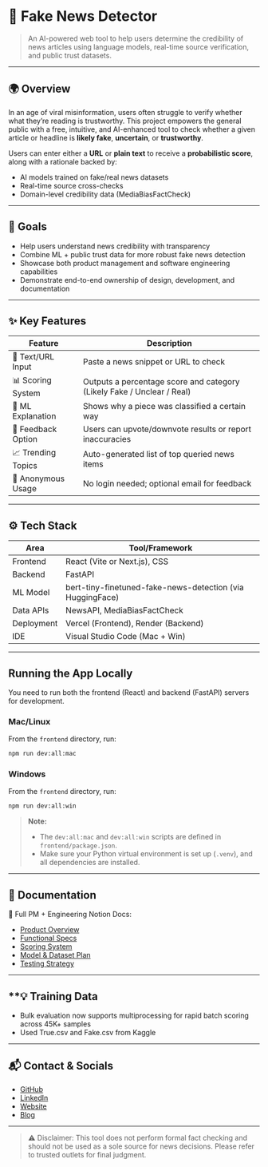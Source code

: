 # **📰 Fake News Detector**

> An AI-powered web tool to help users determine the credibility of news articles using language models, real-time source verification, and public trust datasets.
> 

---

## **🌍 Overview**

In an age of viral misinformation, users often struggle to verify whether what they’re reading is trustworthy. This project empowers the general public with a free, intuitive, and AI-enhanced tool to check whether a given article or headline is **likely fake**, **uncertain**, or **trustworthy**.

Users can enter either a **URL** or **plain text** to receive a **probabilistic score**, along with a rationale backed by:

- AI models trained on fake/real news datasets
- Real-time source cross-checks
- Domain-level credibility data (MediaBiasFactCheck)

---

## **🎯 Goals**

- Help users understand news credibility with transparency
- Combine ML + public trust data for more robust fake news detection
- Showcase both product management and software engineering capabilities
- Demonstrate end-to-end ownership of design, development, and documentation

---

## **✨ Key Features**

| **Feature** | **Description** |
| --- | --- |
| 🔎 Text/URL Input | Paste a news snippet or URL to check |
| 📊 Scoring System | Outputs a percentage score and category (Likely Fake / Unclear / Real) |
| 🧠 ML Explanation | Shows why a piece was classified a certain way |
| 🔁 Feedback Option | Users can upvote/downvote results or report inaccuracies |
| 📈 Trending Topics | Auto-generated list of top queried news items |
| 🧾 Anonymous Usage | No login needed; optional email for feedback |

---

## **⚙️ Tech Stack**

| **Area** | **Tool/Framework** |
| --- | --- |
| Frontend | React (Vite or Next.js), CSS |
| Backend | FastAPI |
| ML Model | bert-tiny-finetuned-fake-news-detection (via HuggingFace) |
| Data APIs | NewsAPI, MediaBiasFactCheck |
| Deployment | Vercel (Frontend), Render (Backend) |
| IDE | Visual Studio Code (Mac + Win) |

---

## Running the App Locally

You need to run both the frontend (React) and backend (FastAPI) servers for development.

### **Mac/Linux**

From the `frontend` directory, run:
```bash
npm run dev:all:mac
```

### **Windows**

From the `frontend` directory, run:
```bash
npm run dev:all:win
```

> **Note:**  
> - The `dev:all:mac` and `dev:all:win` scripts are defined in `frontend/package.json`.
> - Make sure your Python virtual environment is set up (`.venv`), and all dependencies are installed.

---

## **📖 Documentation**

🧠 Full PM + Engineering Notion Docs:

- [Product Overview](https://www.notion.so/Reamde-md-1fa1a6d004e8801b8855d6f68c8004a6?pvs=21)
- [Functional Specs](https://www.notion.so/Reamde-md-1fa1a6d004e8801b8855d6f68c8004a6?pvs=21)
- [Scoring System](https://www.notion.so/Reamde-md-1fa1a6d004e8801b8855d6f68c8004a6?pvs=21)
- [Model & Dataset Plan](https://www.notion.so/Reamde-md-1fa1a6d004e8801b8855d6f68c8004a6?pvs=21)
- [Testing Strategy](https://www.notion.so/Reamde-md-1fa1a6d004e8801b8855d6f68c8004a6?pvs=21)

---

## **💡 Training Data

- Bulk evaluation now supports multiprocessing for rapid batch scoring across 45K+ samples
- Used True.csv and Fake.csv from Kaggle

---

## **📬 Contact & Socials**

- [GitHub](https://github.com/rohanr07)
- [LinkedIn](https://www.linkedin.com/in/rohanrenganathan/)
- [Website](https://v0-rohan-website.vercel.app)
- [Blog](https://rq7.hashnode.dev)

---

> ⚠️ Disclaimer: This tool does not perform formal fact checking and should not be used as a sole source for news decisions. Please refer to trusted outlets for final judgment.
>
